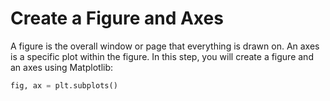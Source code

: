 # Create a Figure and Axes

A figure is the overall window or page that everything is drawn on. An axes is a specific plot within the figure. In this step, you will create a figure and an axes using Matplotlib:

```python
fig, ax = plt.subplots()
```
